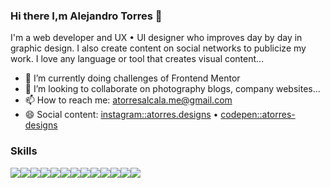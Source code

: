 ### Hi there I,m Alejandro Torres 👋

I'm a web developer and UX • UI designer who improves day by day in graphic design. I also create content on social networks to publicize my work. I love any language or tool that creates visual content...

- 🌱 I’m currently doing challenges of Frontend Mentor
- 👯 I’m looking to collaborate on photography blogs, company websites...
- 📫 How to reach me: atorresalcala.me@gmail.com
- 😄 Social content: [instagram::atorres.designs](https://instagram.com/atorres.designs) • [codepen::atorres-designs](https://codepen.io/atorres-designs)

### Skills

<img src="https://img.shields.io/badge/-HTML5-orange?style=for-the-badge" /><img src="https://img.shields.io/badge/-CSS3-blue?style=for-the-badge" /><img src="https://img.shields.io/badge/-Sass-pink?style=for-the-badge" /><img src="https://img.shields.io/badge/-Javascript-yellow?style=for-the-badge" /><img src="https://img.shields.io/badge/-Typescript-blue?style=for-the-badge" /><img src="https://img.shields.io/badge/-ReactJS-aqua?style=for-the-badge" /><img src="https://img.shields.io/badge/-NodeJS-green?style=for-the-badge" /><img src="https://img.shields.io/badge/-Jest-red?style=for-the-badge" /><img src="https://img.shields.io/badge/-PHP-purple?style=for-the-badge" /><img src="https://img.shields.io/badge/-MySQL-blue?style=for-the-badge" /><img src="https://img.shields.io/badge/-Git-orange?style=for-the-badge" /><img src="https://img.shields.io/badge/-Illustrator-gray?style=for-the-badge" /><img src="https://img.shields.io/badge/-Photoshop-blue?style=for-the-badge" />
